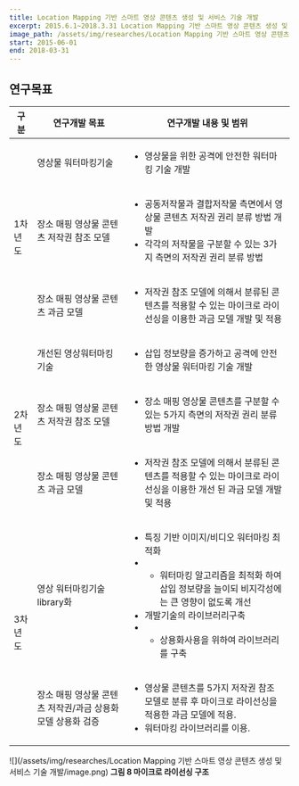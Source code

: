 ```yaml
---
title: Location Mapping 기반 스마트 영상 콘텐츠 생성 및 서비스 기술 개발
excerpt: 2015.6.1~2018.3.31 Location Mapping 기반 스마트 영상 콘텐츠 생성 및 서비스 기술 개발, 문화체육관광부
image_path: /assets/img/researches/Location Mapping 기반 스마트 영상 콘텐츠 생성 및 서비스 기술 개발/image.png
start: 2015-06-01
end: 2018-03-31
---
```


## 연구목표

<table>
<thead>
    <tr>
        <th>구분</th>
        <th>연구개발 목표</th>
        <th>연구개발 내용 및 범위</th>
    </tr>
</thead>
<tbody>
    <tr>
        <td rowspan="3">1차년도</td>
        <td>영상물 워터마킹기술</td>
        <td>
            <ul>
                <li>영상물을 위한 공격에 안전한 워터마킹 기술 개발</li>
            </ul>
        </td>
    </tr>
    <tr>
        <td>장소 매핑 영상물 콘텐츠 저작권 참조 모델</td>
        <td>
            <ul>
                <li>공동저작물과 결합저작물 측면에서 영상물 콘텐츠 저작권 권리 분류 방법 개발</li>
                <li>각각의 저작물을 구분할 수 있는 3가지 측면의 저작권 권리 분류 방법</li>
            </ul>
        </td>
    </tr>
    <tr>
        <td>장소 매핑 영상물 콘텐츠 과금 모델</td>
        <td>
            <ul>
                <li>저작권 참조 모델에 의해서 분류된 콘텐츠를 적용할 수 있는 마이크로 라이선싱을 이용한 과금 모델 개발 및 적용</li>
            </ul>
        </td>
    </tr>
    <tr>
        <td rowspan="3">2차년도</td>
        <td>개선된 영상워터마킹기술</td>
        <td>
            <ul>
                <li>삽입 정보량을 증가하고 공격에 안전한 영상물 워터마킹 기술 개발</li>
            </ul>
        </td>
    </tr>
    <tr>
        <td>장소 매핑 영상물 콘텐츠 저작권 참조 모델</td>
        <td>
            <ul>
                <li>장소 매핑 영상물 콘텐츠를 구분할 수 있는 5가지 측면의 저작권 권리 분류 방법 개발</li>
            </ul>
        </td>
    </tr>
    <tr>
        <td>장소 매핑 영상물 콘텐츠 과금 모델</td>
        <td>
            <ul>
                <li>저작권 참조 모델에 의해서 분류된 콘텐츠를 적용할 수 있는 마이크로 라이선싱을 이용한 개선 된 과금 모델 개발 및 적용</li>
            </ul>
        </td>
    </tr>
    <tr>
        <td rowspan="2">3차년도</td>
        <td>영상 워터마킹기술 library화</td>
        <td>
            <ul>
                <li>특징 기반 이미지/비디오 워터마킹 최적화</li>
                <li>
                    <ul>
                        <li>워터마킹 알고리즘을 최적화 하여 삽입 정보량을 늘이되 비지각성에는 큰 영향이 없도록 개선</li>
                    </ul>
                </li>
                <li>개발기술의 라이브러리구축</li>
                <li>
                    <ul>
                        <li>상용화사용을 위하여 라이브러리를 구축</li>
                    </ul>
                </li>
            </ul>
        </td>
    </tr>
    <tr>
        <td>장소 매핑 영상물 콘텐츠 저작권/과금 상용화 모델 상용화 검증</td>
        <td>
            <ul>
                <li>영상물 콘텐츠를 5가지 저작권 참조 모델로 분류 후 마이크로 라이선싱을 적용한 과금 모델에 적용.</li>
                <li>워터마킹 라이브러리를 이용.</li>
            </ul>
        </td>
    </tr>
</tbody>
</table>

![](/assets/img/researches/Location Mapping 기반 스마트 영상 콘텐츠 생성 및 서비스 기술 개발/image.png)
**그림 8 마이크로 라이선싱 구조**
